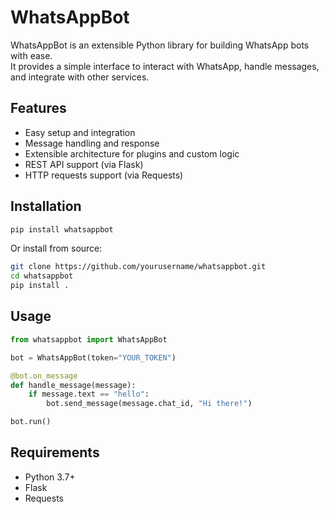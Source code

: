 # WhatsAppBot

WhatsAppBot is an extensible Python library for building WhatsApp bots with ease.  
It provides a simple interface to interact with WhatsApp, handle messages, and integrate with other services.

## Features

- Easy setup and integration
- Message handling and response
- Extensible architecture for plugins and custom logic
- REST API support (via Flask)
- HTTP requests support (via Requests)

## Installation

```bash
pip install whatsappbot
```

Or install from source:

```bash
git clone https://github.com/yourusername/whatsappbot.git
cd whatsappbot
pip install .
```

## Usage

```python
from whatsappbot import WhatsAppBot

bot = WhatsAppBot(token="YOUR_TOKEN")

@bot.on_message
def handle_message(message):
    if message.text == "hello":
        bot.send_message(message.chat_id, "Hi there!")

bot.run()
```

## Requirements

- Python 3.7+
- Flask
- Requests

##